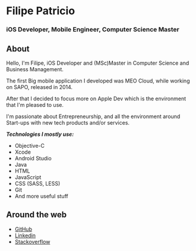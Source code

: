 # Filipe Patricio
### iOS Developer, Mobile Engineer, Computer Science Master

## About
Hello, I'm Filipe, iOS Developer and (MSc)Master in Computer Science and Business Management.


The first Big mobile application I developed was MEO Cloud, while working on SAPO, released in 2014.

After that I decided to focus more on Apple Dev which is the environment that I'm pleased to use.


I'm passionate about Entrepreneurship, and all the environment around Start-ups with new tech products and/or services.

**_Technologies I mostly use:_**

* Objective-C
* Xcode
* Android Studio
* Java
* HTML
* JavaScript
* CSS (SASS, LESS)
* Git
* And more useful stuff

## Around the web ##
* [GitHub](https://github.com/filipepatricio)
* [Linkedin](https://www.linkedin.com/in/filipepatricio)
* [Stackoverflow](https://stackoverflow.com/users/3100254/filipepatricio)
